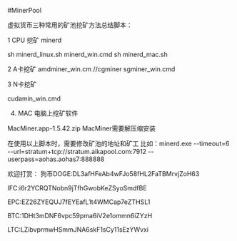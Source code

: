 #MinerPool

虚拟货币三种常用的矿池挖矿方法总结脚本：

1 CPU 挖矿 minerd

sh minerd_linux.sh 
minerd_win.cmd
sh minerd_mac.sh


2  A卡挖矿 
amdminer_win.cm   //cgminer
sgminer_win.cmd


3  N卡挖矿

cudamin_win.cmd



4. MAC 电脑上挖矿软件

MacMiner.app-1.5.42.zip   MacMiner需要解压缩安装


在使用以上脚本时，需要修改矿池的地址和矿工
比如：minerd.exe --timeout=6 --url=stratum+tcp://stratum.aikapool.com:7912 --userpass=aohas.aohas7:888888


欢迎打赏：
狗币DOGE:DL3afHFeAb4wFJo58fHL2FaTBMrvjZoH63

IFC:i6r2YCRQTNobn9jTfhGwobKeZSyoSmdfBE

EPC:EZ26ZYEQUJ7fEYEafL1t4WMCap7eZTHSL1

BTC:1DHt3mDNF6vpc59pma6iV2e1ommn6iZYzH

LTC:LZibvprmwHSmmJNA6skF1sCy11sEzYWvxi

